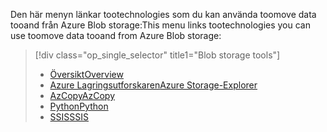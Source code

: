 <!-- Guidance on technologies used toomove data tooand/or from Azure Blob storage are linked here:
-->
<span data-ttu-id="7d924-101">Den här menyn länkar tootechnologies som du kan använda toomove data tooand från Azure Blob storage:</span><span class="sxs-lookup"><span data-stu-id="7d924-101">This menu links tootechnologies you can use toomove data tooand from Azure Blob storage:</span></span>

> [!div class="op_single_selector" title1="Blob storage tools"]
> * [<span data-ttu-id="7d924-102">Översikt</span><span class="sxs-lookup"><span data-stu-id="7d924-102">Overview</span></span>](../articles/machine-learning/machine-learning-data-science-move-azure-blob.md)
> * [<span data-ttu-id="7d924-103">Azure Lagringsutforskaren</span><span class="sxs-lookup"><span data-stu-id="7d924-103">Azure Storage-Explorer</span></span>](../articles/machine-learning/machine-learning-data-science-move-data-to-azure-blob-using-azure-storage-explorer.md)
> * [<span data-ttu-id="7d924-104">AzCopy</span><span class="sxs-lookup"><span data-stu-id="7d924-104">AzCopy</span></span>](../articles/machine-learning/machine-learning-data-science-move-data-to-azure-blob-using-azcopy.md)
> * [<span data-ttu-id="7d924-105">Python</span><span class="sxs-lookup"><span data-stu-id="7d924-105">Python</span></span>](../articles/machine-learning/machine-learning-data-science-move-data-to-azure-blob-using-python.md)
> * [<span data-ttu-id="7d924-106">SSIS</span><span class="sxs-lookup"><span data-stu-id="7d924-106">SSIS</span></span>](../articles/machine-learning/machine-learning-data-science-move-data-to-azure-blob-using-ssis.md)
> 
> 



